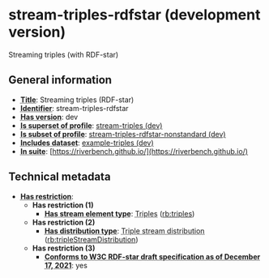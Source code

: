 # stream-triples-rdfstar (development version)

Streaming triples (with RDF-star)

## General information

- **<abbr title="A name given to the resource.">Title</abbr>**: Streaming triples (RDF-star)
- **<abbr title="An unambiguous reference to the resource within a given context.">Identifier</abbr>**: stream-triples-rdfstar
- **<abbr title="Version tag of an artifact">Has version</abbr>**: dev
- **<abbr title="Indicates that this profile contains all datasets of the other profile">Is superset of profile</abbr>**: [stream-triples (dev)](https://riverbench.github.io/profiles/stream-triples/dev)
- **<abbr title="Indicates that this profile's datasets are all in the other profile">Is subset of profile</abbr>**: [stream-triples-rdfstar-nonstandard (dev)](https://riverbench.github.io/profiles/stream-triples-rdfstar-nonstandard/dev)
- **<abbr title="Indicates which datasets are included in the profile">Includes dataset</abbr>**: [example-triples (dev)](https://riverbench.github.io/datasets/example-triples/dev)
- **<abbr title="Indicates the benchmark suite to which a dataset or profile belongs">In suite</abbr>**: [https://riverbench.github.io/](https://riverbench.github.io/)

## Technical metadata

- **<abbr title="Has profile restriction. The restrictions are joined with the AND operator.">Has restriction</abbr>**: 
    - **Has restriction (1)**    
        - **<abbr title="Indicates the type of contents of each stream element">Has stream element type</abbr>**: <abbr title="Triple streams consist of elements, where each element is an RDF graph.">Triples</abbr> ([rb:triples](https://riverbench.github.io/schema/dataset#triples))
    - **Has restriction (2)**    
        - **<abbr title="Indicates the type of RiverBench dataset distribution">Has distribution type</abbr>**: <abbr title="The dataset is distributed as a stream of RDF triples.">Triple stream distribution</abbr> ([rb:tripleStreamDistribution](https://riverbench.github.io/schema/dataset#tripleStreamDistribution))
    - **Has restriction (3)**    
        - **<abbr title="Whether the dataset is RDF-star compliant, i.e., does not use any non-standard features. Note that all standard RDF 1.1 datasets also qualify, as RDF-star is a superset of RDF 1.1.">Conforms to W3C RDF-star draft specification as of December 17, 2021</abbr>**: yes

